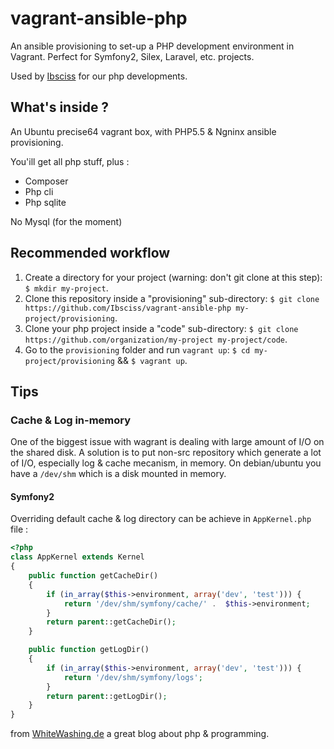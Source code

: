 vagrant-ansible-php
===================

An ansible provisioning to set-up a PHP development environment in Vagrant. Perfect for Symfony2, Silex, Laravel, etc. projects.

Used by [Ibsciss](www.ibsciss.com) for our php developments.

## What's inside ?

An Ubuntu precise64 vagrant box, with PHP5.5 & Ngninx ansible provisioning.

You'ill get all php stuff, plus :

* Composer
* Php cli
* Php sqlite

No Mysql (for the moment)

## Recommended workflow

1. Create a directory for your project (warning: don't git clone at this step): `$ mkdir my-project`.
2. Clone this repository inside a "provisioning" sub-directory: `$ git clone https://github.com/Ibsciss/vagrant-ansible-php my-project/provisioning`.
3. Clone your php project inside a "code" sub-directory: `$ git clone https://github.com/organization/my-project my-project/code`.
4. Go to the `provisioning` folder and run `vagrant up`: `$ cd my-project/provisioning` && `$ vagrant up`.

## Tips

### Cache & Log in-memory

One of the biggest issue with wagrant is dealing with large amount of I/O on the shared disk.
A solution is to put non-src repository which generate a lot of I/O, especially log & cache mecanism, in memory. On debian/ubuntu you have a `/dev/shm` which is a disk mounted in memory.

#### Symfony2

Overriding default cache & log directory can be achieve in `AppKernel.php` file :

```php
<?php
class AppKernel extends Kernel
{
    public function getCacheDir()
    {
        if (in_array($this->environment, array('dev', 'test'))) {
            return '/dev/shm/symfony/cache/' .  $this->environment;
        }
        return parent::getCacheDir();
    }

    public function getLogDir()
    {
        if (in_array($this->environment, array('dev', 'test'))) {
            return '/dev/shm/symfony/logs';
        }
        return parent::getLogDir();
    }
}
```

from [WhiteWashing.de](www.whitewashing.de/2013/08/19/speedup_symfony2_on_vagrant_boxes.html) a great blog about php & programming.



